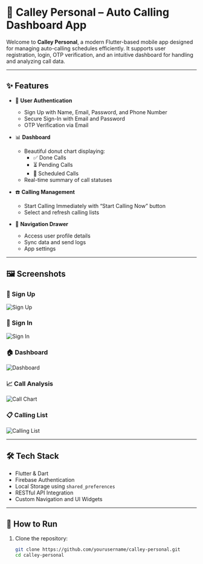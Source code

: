 # 📱 Calley Personal – Auto Calling Dashboard App

Welcome to **Calley Personal**, a modern Flutter-based mobile app designed for managing auto-calling schedules efficiently. It supports user registration, login, OTP verification, and an intuitive dashboard for handling and analyzing call data.

---

## ✨ Features

- 👤 **User Authentication**
  - Sign Up with Name, Email, Password, and Phone Number
  - Secure Sign-In with Email and Password
  - OTP Verification via Email

- 📊 **Dashboard**
  - Beautiful donut chart displaying:
    - ✅ Done Calls
    - ⏳ Pending Calls
    - 📅 Scheduled Calls
  - Real-time summary of call statuses

- ☎️ **Calling Management**
  - Start Calling Immediately with “Start Calling Now” button
  - Select and refresh calling lists

- 📂 **Navigation Drawer**
  - Access user profile details
  - Sync data and send logs
  - App settings

---

## 🖼️ Screenshots

### 🔐 Sign Up
![Sign Up](https://github.com/yourusername/repo-name/assets/placeholder-signup)

### 🔑 Sign In
![Sign In](https://github.com/yourusername/repo-name/assets/placeholder-signin)

### 🏠 Dashboard
![Dashboard](https://github.com/yourusername/repo-name/assets/placeholder-dashboard)

### 📈 Call Analysis
![Call Chart](https://github.com/yourusername/repo-name/assets/placeholder-chart)

### 📋 Calling List
![Calling List](https://github.com/yourusername/repo-name/assets/placeholder-list)

---

## 🛠️ Tech Stack

- Flutter & Dart
- Firebase Authentication
- Local Storage using `shared_preferences`
- RESTful API Integration
- Custom Navigation and UI Widgets

---

## 🚀 How to Run

1. Clone the repository:
   ```bash
   git clone https://github.com/yourusername/calley-personal.git
   cd calley-personal
